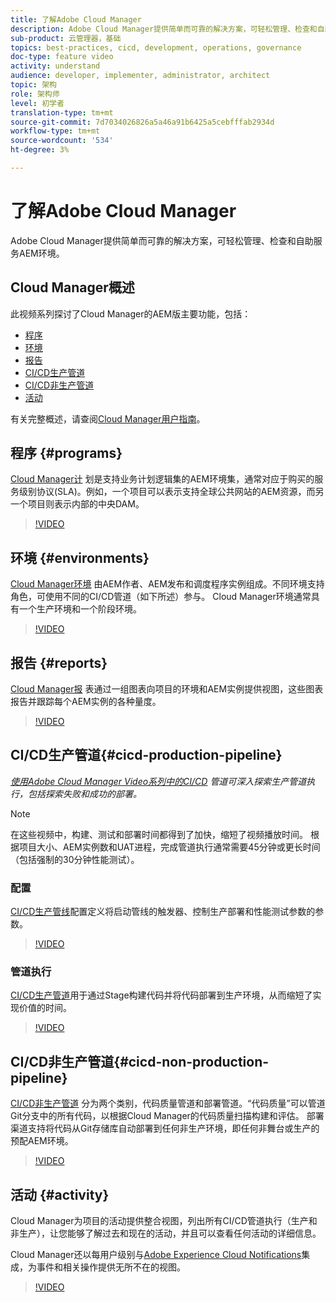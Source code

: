 ```yaml
---
title: 了解Adobe Cloud Manager
description: Adobe Cloud Manager提供简单而可靠的解决方案，可轻松管理、检查和自助服务AEM环境。
sub-product: 云管理器，基础
topics: best-practices, cicd, development, operations, governance
doc-type: feature video
activity: understand
audience: developer, implementer, administrator, architect
topic: 架构
role: 架构师
level: 初学者
translation-type: tm+mt
source-git-commit: 7d7034026826a5a46a91b6425a5cebfffab2934d
workflow-type: tm+mt
source-wordcount: '534'
ht-degree: 3%

---
```



# 了解Adobe Cloud Manager

Adobe Cloud Manager提供简单而可靠的解决方案，可轻松管理、检查和自助服务AEM环境。

## Cloud Manager概述

此视频系列探讨了Cloud Manager的AEM版主要功能，包括：

* [程序](#programs)
* [环境](#environments)
* [报告](#reports)
* [CI/CD生产管道](#cicd-production-pipeline)
* [CI/CD非生产管道](#cicd-non-production-pipeline)
* [活动](#activity)

有关完整概述，请查阅[Cloud Manager用户指南](https://docs.adobe.com/content/help/zh-Hans/experience-manager-cloud-manager/using/introduction-to-cloud-manager.html)。

## 程序 {#programs}

[Cloud Manager计](https://docs.adobe.com/content/help/en/experience-manager-cloud-manager/using/getting-started/setting-up-program.html) 划是支持业务计划逻辑集的AEM环境集，通常对应于购买的服务级别协议(SLA)。例如，一个项目可以表示支持全球公共网站的AEM资源，而另一个项目则表示内部的中央DAM。

>[!VIDEO](https://video.tv.adobe.com/v/26313/?quality=12&learn=on)

## 环境 {#environments}

[Cloud Manager环境](https://docs.adobe.com/content/help/en/experience-manager-cloud-manager/using/how-to-use/manage-your-environment.html) 由AEM作者、AEM发布和调度程序实例组成。不同环境支持角色，可使用不同的CI/CD管道（如下所述）参与。 Cloud Manager环境通常具有一个生产环境和一个阶段环境。

>[!VIDEO](https://video.tv.adobe.com/v/26318/?quality=12&learn=on)

## 报告 {#reports}

[Cloud Manager报](https://docs.adobe.com/content/help/en/experience-manager-cloud-manager/using/how-to-use/monitor-your-environments.html) 表通过一组图表向项目的环境和AEM实例提供视图，这些图表报告并跟踪每个AEM实例的各种量度。

>[!VIDEO](https://video.tv.adobe.com/v/26315/?quality=12&learn=on)

## CI/CD生产管道{#cicd-production-pipeline}

*[使用Adobe Cloud Manager Video系列中的CI/CD](./use-the-cicd-pipeline-in-cloud-manager-for-aem.md) 管道可深入探索生产管道执行，包括探索失败和成功的部署。*

>[!NOTE]
>
> 在这些视频中，构建、测试和部署时间都得到了加快，缩短了视频播放时间。 根据项目大小、AEM实例数和UAT进程，完成管道执行通常需要45分钟或更长时间（包括强制的30分钟性能测试）。

### 配置

[CI/CD生产管线](https://docs.adobe.com/content/help/en/experience-manager-cloud-manager/using/how-to-use/configuring-pipeline.html)配置定义将启动管线的触发器、控制生产部署和性能测试参数的参数。

>[!VIDEO](https://video.tv.adobe.com/v/26314/?quality=12&learn=on)

### 管道执行

[CI/CD生产管道](https://docs.adobe.com/content/help/en/experience-manager-cloud-manager/using/how-to-use/deploying-code.html)用于通过Stage构建代码并将代码部署到生产环境，从而缩短了实现价值的时间。

>[!VIDEO](https://video.tv.adobe.com/v/26317/?quality=12&learn=on)

## CI/CD非生产管道{#cicd-non-production-pipeline}

[CI/CD非生产管道](https://docs.adobe.com/content/help/en/experience-manager-cloud-manager/using/how-to-use/configuring-pipeline.html#non-production--code-quality-only-pipelines) 分为两个类别，代码质量管道和部署管道。“代码质量”可以管道Git分支中的所有代码，以根据Cloud Manager的代码质量扫描构建和评估。 部署渠道支持将代码从Git存储库自动部署到任何非生产环境，即任何非舞台或生产的预配AEM环境。

>[!VIDEO](https://video.tv.adobe.com/v/26316/?quality=12&learn=on)

## 活动 {#activity}

Cloud Manager为项目的活动提供整合视图，列出所有CI/CD管道执行（生产和非生产），让您能够了解过去和现在的活动，并且可以查看任何活动的详细信息。

Cloud Manager还以每用户级别与[Adobe Experience Cloud Notifications](https://docs.adobe.com/content/help/en/experience-manager-cloud-manager/using/how-to-use/notifications.html)集成，为事件和相关操作提供无所不在的视图。

>[!VIDEO](https://video.tv.adobe.com/v/26319/?quality=12&learn=on)
